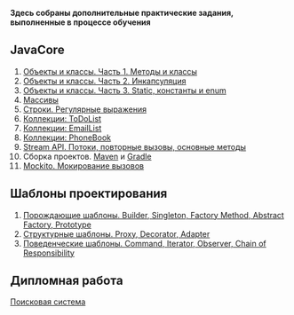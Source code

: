 **Здесь собраны дополнительные практические задания, выполненные в процессе обучения**

## JavaCore
1. [Объекты и классы. Часть 1. Методы и классы](https://github.com/Sylaman/ProductBasket)
2. [Объекты и классы. Часть 2. Инкапсуляция](https://github.com/Sylaman/Encapsulation)
3. [Объекты и классы. Часть 3. Static, константы и enum](https://github.com/Sylaman/ComputerBuilder.git)
4. [Массивы](https://github.com/Sylaman/Hospital-TemperatureArray-)
5. [Строки. Регулярные выражения](https://github.com/Sylaman/PhoneCleanerRegex.git)
6. [Коллекции: ToDoList](https://github.com/Sylaman/ArrayList-ToDoList.git)
7. [Коллекции: EmailList](https://github.com/Sylaman/TreeSet---EmailList.git)
8. [Коллекции: PhoneBook](https://github.com/Sylaman/PhoneBook.git)
9. [Stream API. Потоки, повторные вызовы, основные методы](https://github.com/Sylaman/StreamAPI_10billionPersons)
10. Сборка проектов. [Maven](https://github.com/Sylaman/MavenProject) и [Gradle](https://github.com/Sylaman/GradleProject)
11. [Mockito. Мокирование вызовов](https://github.com/Sylaman/Mockito_GeoService)

## Шаблоны проектирования
1. [Порождающие шаблоны. Builder, Singleton, Factory Method, Abstract Factory, Prototype](https://github.com/Sylaman/Builder_pattern)
2. [Структурные шаблоны. Proxy, Decorator, Adapter](https://github.com/Sylaman/Adapter_pattern)
3. [Поведенческие шаблоны. Command, Iterator, Observer, Chain of Responsibility](https://github.com/Sylaman/Iterator_pattern)

## Дипломная работа 
[Поисковая система](https://github.com/Sylaman/Diploma-Project-Search-Engine)

